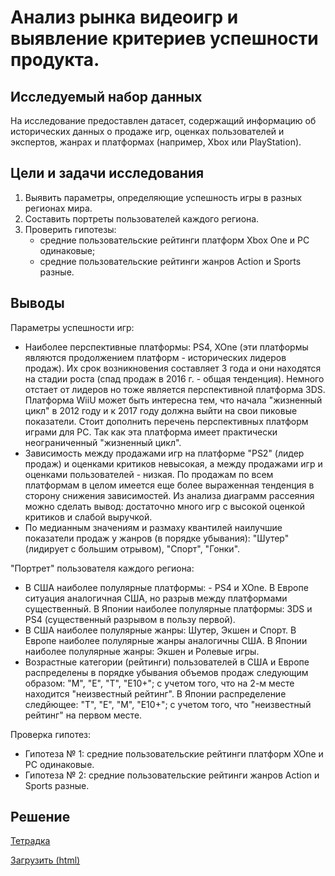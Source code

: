 # Анализ рынка видеоигр и выявление критериев успешности продукта.

## Исследуемый набор данных
На исследование предоставлен датасет, содержащий информацию об исторических данных о продаже игр, оценках пользователей и экспертов, жанрах и платформах (например, Xbox или PlayStation).
## Цели и задачи исследования
1. Выявить параметры, определяющие успешность игры в разных регионах мира.
2. Составить портреты пользователей каждого региона.
3. Проверить гипотезы:
     * средние пользовательские рейтинги платформ Xbox One и PC одинаковые;
     * средние пользовательские рейтинги жанров Action и Sports разные.
## Выводы
Параметры успешности игр:
  * Наиболее перспективные платформы: PS4, XOne (эти платформы являются продолжением платформ - исторических лидеров продаж). Их срок возникновения составляет 3 года и они находятся на стадии роста (спад продаж в 2016 г. - общая тенденция). Немного отстает от лидеров но тоже является перспективной платформа 3DS. Платформа WiiU может быть интересна тем, что начала "жизненный цикл" в 2012 году и к 2017 году должна выйти на свои пиковые показатели. Стоит дополнить перечень перспективных платформ играми для PC. Так как эта платформа имеет практически неограниченный "жизненный цикл".
  * Зависимость между продажами игр на платформе "PS2" (лидер продаж) и оценками критиков невысокая, а между продажами игр и оценками пользователей - низкая. По продажам по всем платформам в целом имеется еще более выраженная тенденция в сторону снижения зависимостей. Из анализа диаграмм рассеяния можно сделать вывод: достаточно много игр с высокой оценкой критиков и слабой выручкой.
  * По медианным значениям и размаху квантилей наилучшие показатели продаж у жанров (в порядке убывания): "Шутер" (лидирует с большим отрывом), "Спорт", "Гонки".

"Портрет" пользователя каждого региона:
  * В США наиболее полулярные платформы: - PS4 и XOne. В Европе ситуация аналогичная США, но разрыв между платформами существенный. В Японии наиболее полулярные платформы: 3DS и PS4 (существенный разрывом в пользу первой).
  * В США наиболее полулярные жанры: Шутер, Экшен и Спорт. В Европе наиболее полулярные жанры аналогичны США. В Японии наиболее полулярные жанры: Экшен и Ролевые игры.
  * Возрастные категории (рейтинги) пользователей в США и Европе распределены в порядке убывания объемов продаж следующим образом: "M", "E", "T", "E10+"; с учетом того, что на 2-м месте находится "неизвестный рейтинг". В Японии распределение следйющее: "T", "E", "M", "E10+"; с учетом того, что "неизвестный рейтинг" на первом месте.

Проверка гипотез:
  * Гипотеза № 1: cредние пользовательские рейтинги платформ XOne и PC одинаковые.
  * Гипотеза № 2: cредние пользовательские рейтинги жанров Action и Sports разные.
## Решение
[Тетрадка](https://github.com/anik2-y/Portfolio/blob/main/Gamedev/82fc3a08-227d-4f5d-97aa-8a0078465ac7.ipynb)

[Загрузить (html)](https://disk.yandex.ru/d/2l3hgfc3umrELA)
